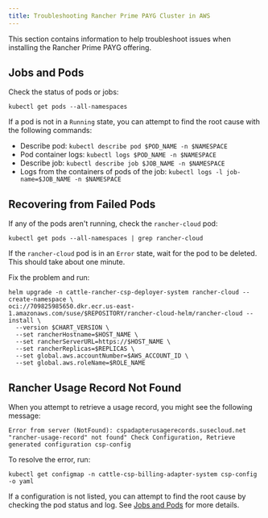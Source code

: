 ```yaml
---
title: Troubleshooting Rancher Prime PAYG Cluster in AWS
---
```


This section contains information to help troubleshoot issues when installing the Rancher Prime PAYG offering.

## Jobs and Pods

Check the status of pods or jobs:

```shell
kubectl get pods --all-namespaces
```

If a pod is not in a `Running` state, you can attempt to find the root cause with the following commands:

- Describe pod: `kubectl describe pod $POD_NAME -n $NAMESPACE`
- Pod container logs: `kubectl logs $POD_NAME -n $NAMESPACE`
- Describe job: `kubectl describe job $JOB_NAME -n $NAMESPACE`
- Logs from the containers of pods of the job: `kubectl logs -l job-name=$JOB_NAME -n $NAMESPACE`

## Recovering from Failed Pods

If any of the pods aren't running, check the `rancher-cloud` pod:

```shell
kubectl get pods --all-namespaces | grep rancher-cloud
```

If the `rancher-cloud` pod is in an `Error` state, wait for the pod to be deleted. This should take about one minute.

Fix the problem and run:

```shell
helm upgrade -n cattle-rancher-csp-deployer-system rancher-cloud --create-namespace \
oci://709825985650.dkr.ecr.us-east-1.amazonaws.com/suse/$REPOSITORY/rancher-cloud-helm/rancher-cloud --install \
  --version $CHART_VERSION \
  --set rancherHostname=$HOST_NAME \
  --set rancherServerURL=https://$HOST_NAME \
  --set rancherReplicas=$REPLICAS \
  --set global.aws.accountNumber=$AWS_ACCOUNT_ID \
  --set global.aws.roleName=$ROLE_NAME
```

## Rancher Usage Record Not Found

When you attempt to retrieve a usage record, you might see the following message:

```shell
Error from server (NotFound): cspadapterusagerecords.susecloud.net "rancher-usage-record" not found" Check Configuration, Retrieve generated configuration csp-config
```

To resolve the error, run:

```shell
kubectl get configmap -n cattle-csp-billing-adapter-system csp-config -o yaml
```

If a configuration is not listed, you can attempt to find the root cause by checking the pod status and log. See [Jobs and Pods](#jobs-and-pods) for more details.
